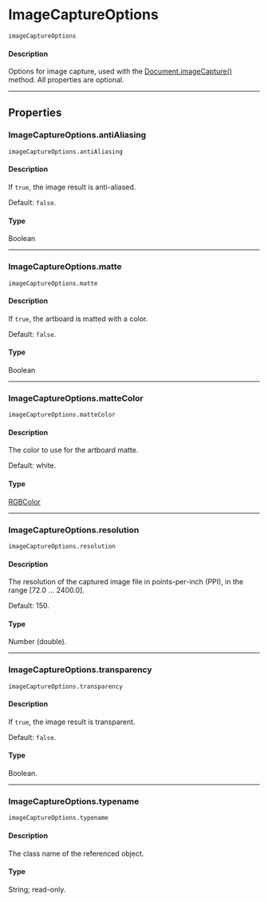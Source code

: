 # ImageCaptureOptions

`imageCaptureOptions`

#### Description

Options for image capture, used with the [Document.imageCapture()](Document.md#documentimagecapture) method. All properties are optional.

---

## Properties

### ImageCaptureOptions.antiAliasing

`imageCaptureOptions.antiAliasing`

#### Description

If `true`, the image result is anti-aliased.

Default: `false`.

#### Type

Boolean

---

### ImageCaptureOptions.matte

`imageCaptureOptions.matte`

#### Description

If `true`, the artboard is matted with a color.

Default: `false`.

#### Type

Boolean

---

### ImageCaptureOptions.matteColor

`imageCaptureOptions.matteColor`

#### Description

The color to use for the artboard matte.

Default: white.

#### Type

[RGBColor](./RGBColor.md)

---

### ImageCaptureOptions.resolution

`imageCaptureOptions.resolution`

#### Description

The resolution of the captured image file in points-per-inch (PPI), in the range [72.0 ... 2400.0].

Default: 150.

#### Type

Number (double).

---

### ImageCaptureOptions.transparency

`imageCaptureOptions.transparency`

#### Description

If `true`, the image result is transparent.

Default: `false`.

#### Type

Boolean.

---

### ImageCaptureOptions.typename

`imageCaptureOptions.typename`

#### Description

The class name of the referenced object.

#### Type

String; read-only.
